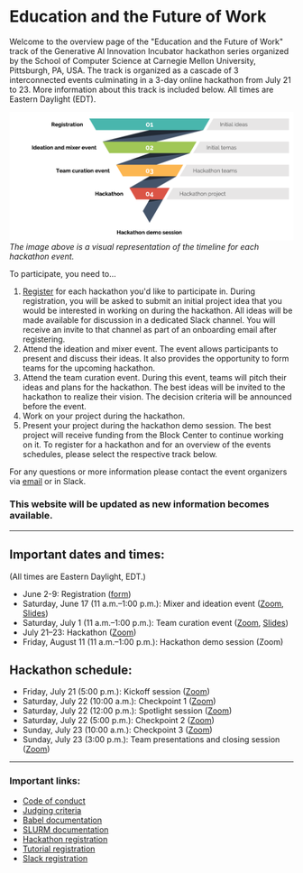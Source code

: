 # Education and the Future of Work

Welcome to the overview page of the "Education and the Future of Work" track of the Generative AI Innovation Incubator hackathon series organized by the School of Computer Science at Carnegie Mellon University, Pittsburgh, PA, USA. The track is organized as a cascade of 3 interconnected events culminating in a 3-day online hackathon from July 21 to 23. More information about this track is included below. All times are Eastern Daylight (EDT).

![Track overview](overview.png?raw=true "Track overview")
_The image above is a visual representation of the timeline for each hackathon event._

To participate, you need to…
1. [Register](https://forms.gle/SSaHD1uzcDGcdJxZ9) for each hackathon you'd like to participate in. During registration, you will be asked to submit an initial project idea that you would be interested in working on during the hackathon. All ideas will be made available for discussion in a dedicated Slack channel. You will receive an invite to that channel as part of an onboarding email after registering.
2. Attend the ideation and mixer event. The event allows participants to present and discuss their ideas. It also provides the opportunity to form teams for the upcoming hackathon.
3. Attend the team curation event. During this event, teams will pitch their ideas and plans for the hackathon. The best ideas will be invited to the hackathon to realize their vision. The decision criteria will be announced before the event.
4. Work on your project during the hackathon.
5. Present your project during the hackathon demo session. The best project will receive funding from the Block Center to continue working on it.
To register for a hackathon and for an overview of the events schedules, please select the respective track below.

For any questions or more information please contact the event organizers via [email](mailto:llmhackathon2023@cs.cmu.edu) or in Slack.

### This website will be updated as new information becomes available.

---

## Important dates and times:
(All times are Eastern Daylight, EDT.)

* June 2-9: Registration ([form](https://forms.gle/SSaHD1uzcDGcdJxZ9)) 
* Saturday, June 17 (11 a.m.–1:00 p.m.): Mixer and ideation event ([Zoom](https://cmu.zoom.us/j/98559807028?pwd=TmVxTlV1Y3BZYWZsVUo2blZEUFdzdz09), [Slides](https://drive.google.com/file/d/17EzEOwioOdv8Tq0Ql7WjB6yVxoTMK6xH/view?usp=sharing))
* Saturday, July 1 (11 a.m.–1:00 p.m.): Team curation event ([Zoom](https://cmu.zoom.us/j/98559807028?pwd=TmVxTlV1Y3BZYWZsVUo2blZEUFdzdz09), [Slides](https://drive.google.com/file/d/18Z1sBCzTZXvattitbKDNDeyDZyxKOZ04/view?usp=sharing))
* July 21–23: Hackathon ([Zoom](https://cmu.zoom.us/j/98559807028?pwd=TmVxTlV1Y3BZYWZsVUo2blZEUFdzdz09))
* Friday, August 11 (11 a.m.–1:00 p.m.): Hackathon demo session (Zoom)

## Hackathon schedule:
* Friday, July 21 (5:00 p.m.): Kickoff session ([Zoom](https://cmu.zoom.us/j/98559807028?pwd=TmVxTlV1Y3BZYWZsVUo2blZEUFdzdz09))
* Saturday, July 22 (10:00 a.m.): Checkpoint 1 ([Zoom](https://cmu.zoom.us/j/98559807028?pwd=TmVxTlV1Y3BZYWZsVUo2blZEUFdzdz09))
* Saturday, July 22 (12:00 p.m.): Spotlight session ([Zoom](https://cmu.zoom.us/j/98559807028?pwd=TmVxTlV1Y3BZYWZsVUo2blZEUFdzdz09))
* Saturday, July 22 (5:00 p.m.): Checkpoint 2 ([Zoom](https://cmu.zoom.us/j/98559807028?pwd=TmVxTlV1Y3BZYWZsVUo2blZEUFdzdz09))
* Sunday, July 23 (10:00 a.m.): Checkpoint 3 ([Zoom](https://cmu.zoom.us/j/98559807028?pwd=TmVxTlV1Y3BZYWZsVUo2blZEUFdzdz09))
* Sunday, July 23 (3:00 p.m.): Team presentations and closing session ([Zoom](https://cmu.zoom.us/j/98559807028?pwd=TmVxTlV1Y3BZYWZsVUo2blZEUFdzdz09))

---

### Important links:

* [Code of conduct](https://www.cs.cmu.edu/generative-ai/conduct)
* [Judging criteria](https://drive.google.com/file/d/148bv3EZwu1xEdFCkRkGTRBRsWttDtsr-/view?usp=sharing)
* [Babel documentation](https://docs.google.com/document/d/1Xnex0_mt_fpOdH8evSUoAOYxcIXjM3_Ur_dgAPirKxc/edit?usp=sharing)
* [SLURM documentation](https://docs.google.com/document/d/1Xy8SihuNVhIor-ZW5qzV_kfrCqHTGCn_8HDzQ3HNL6k/edit?usp=sharing)
* [Hackathon registration](https://forms.gle/SSaHD1uzcDGcdJxZ9)
* [Tutorial registration](https://cs.cmu.edu/generative-ai/forms/event-registration)
* [Slack registration](https://join.slack.com/t/genaicommunity/shared_invite/zt-1wi4julw3-~O4stqKCl9owMARbSyeuzw)
